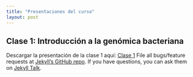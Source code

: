 ```yaml
---
title: "Presentaciones del curso"
layout: post
---
```

## Clase 1: Introducción a la genómica bacteriana

Descargar la presentación de la clase 1 aquí: [Clase 1]
File all bugs/feature requests at [Jekyll’s GitHub repo][jekyll-gh]. If you have questions, you can ask them on [Jekyll Talk][jekyll-talk].

[Clase 1]: http://jekyllrb.com/docs/home
[jekyll-gh]:   https://github.com/jekyll/jekyll
[jekyll-talk]: https://talk.jekyllrb.com/

